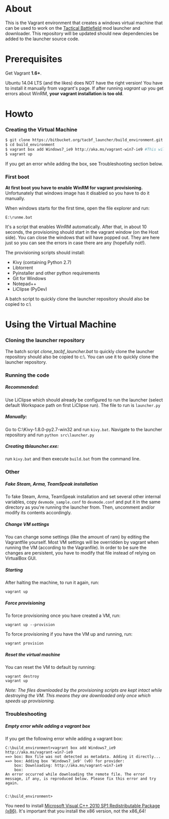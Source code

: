# About
This is the Vagrant environment that creates a windows virtual machine that can be used to work on the [Tactical Battlefield](http://www.tacbf.com/) mod launcher and downloader.
This repository will be updated should new dependencies be added to the launcher source code.

# Prerequisites
Get Vagrant **1.6+**.

Ubuntu 14.04 LTS (and the likes) does NOT have the right version! You have to install it manually from vagrant's page.
If after running *vagrant up* you get errors about WinRM, **your vagrant installation is too old**.

# Howto
### Creating the Virtual Machine
```sh
$ git clone https://bitbucket.org/tacbf_launcher/build_environment.git
$ cd build_environment
$ vagrant box add Windows7_ie9 http://aka.ms/vagrant-win7-ie9 #This will download the microsoft image and will take some time
$ vagrant up
```

If you get an error while adding the box, see Troubleshooting section below.

### First boot
**At first boot you have to enable WinRM for vagrant provisioning.** Unfortunately that windows image has it disabled so you have to do it manually.

When windows starts for the first time, open the file explorer and run:
```
E:\runme.bat
```

It's a script that enables WinRM automatically. After that, in about 10 seconds, the provisioning should start in the vagrant window (on the Host side). You can close the windows that will have popped out. They are here just so you can see the errors in case there are any (hopefully not!).

The provisioning scripts should install:

* Kivy (containing Python 2.7)
* Libtorrent
* Pyinstaller and other python requirements
* Git for Windows
* Notepad++
* LiClipse (PyDev)

A batch script to quickly clone the launcher repository should also be copied to c:\

# Using the Virtual Machine
### Cloning the launcher repository
The batch script *clone_tacbf_launcher.bat* to quickly clone the launcher repository should also be copied to c:\\. You can use it to quickly clone the launcher repository.

### Running the code
##### Recommended:
Use LiClipse which should already be configured to run the launcher (select default Workspace path on first LiClipse run). The file to run is ```launcher.py```


##### Manually:
Go to C:\Kivy-1.8.0-py2.7-win32 and run ```kivy.bat```. Navigate to the launcher repository and run ```python src\launcher.py```

##### Creating tblauncher.exe:
run ```kivy.bat``` and then execute ```build.bat``` from the command line.

### Other
##### Fake Steam, Arma, TeamSpeak installation
To fake Steam, Arma, TeamSpeak installation and set several other internal variables, copy ```devmode_sample.conf``` to ```devmode.conf``` and put it in the same directory as you're running the launcher from. Then, uncomment and/or modify its contents accordingly.

##### Change VM settings
You can change some settings (like the amount of ram) by editing the Vagrantfile yourself. Most VM settings will be overridden by vagrant when running the VM (according to the Vagranfile). In order to be sure the changes are persistent, you have to modify that file instead of relying on VirtualBox GUI.

##### Starting
After halting the machine, to run it again, run:
```
vagrant up
```

##### Force provisioning
To force provisioning once you have created a VM, run:
```
vagrant up --provision
```
To force provisioning if you have the VM up and running, run:
```
vagrant provision
```

##### Reset the virtual machine
You can reset the VM to default by running:
```
vagrant destroy
vagrant up
```
*Note: The files downloaded by the provisioning scripts are kept intact while destroying the VM. This means they are downloaded only once which speeds up provisioning.*

### Troubleshooting

##### Empty error while adding a vagrant box

If you get the following error while adding a vagrant box:
```
C:\build_environment>vagrant box add Windows7_ie9 http://aka.ms/vagrant-win7-ie9
==> box: Box file was not detected as metadata. Adding it directly...
==> box: Adding box 'Windows7_ie9' (v0) for provider:
    box: Downloading: http://aka.ms/vagrant-win7-ie9
    box:
An error occurred while downloading the remote file. The error
message, if any, is reproduced below. Please fix this error and try
again.


C:\build_environment>
```

You need to install [Microsoft Visual C++ 2010 SP1 Redistributable Package (x86)](https://www.microsoft.com/en-us/download/details.aspx?id=8328). It's important that you install the x86 version, not the x86_64!